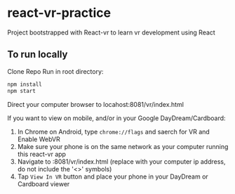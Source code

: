 # react-vr-practice
Project bootstrapped with React-vr to learn vr development using React

## To run locally
Clone Repo
Run in root directory:
```sh
npm install
npm start
```

Direct your computer browser to locahost:8081/vr/index.html

If you want to view on mobile, and/or in your Google DayDream/Cardboard:
1. In Chrome on Android, type `chrome://flags` and saerch for VR and Enable WebVR
1. Make sure your phone is on the same network as your computer running this react-vr app
1. Navigate to <Your Computer IP Address>:8081/vr/index.html   (replace with your computer ip address, do not include the '<>' symbols)
1. Tap `View In VR` button and place your phone in your DayDream or Cardboard viewer
